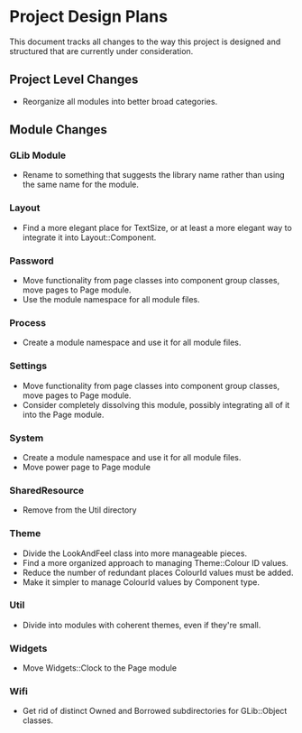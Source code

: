 # Project Design Plans
This document tracks all changes to the way this project is designed and structured that are currently under consideration.

## Project Level Changes
- Reorganize all modules into better broad categories.

## Module Changes

### GLib Module
- Rename to something that suggests the library name rather than using the same name for the module.

### Layout
- Find a more elegant place for TextSize, or at least a more elegant way to integrate it into Layout::Component.

### Password
- Move functionality from page classes into component group classes, move pages to Page module.
- Use the module namespace for all module files.

### Process
- Create a module namespace and use it for all module files.

### Settings
- Move functionality from page classes into component group classes, move pages to Page module.
- Consider completely dissolving this module, possibly integrating all of it into the Page module.

### System
- Create a module namespace and use it for all module files.
- Move power page to Page module

### SharedResource
- Remove from the Util directory

### Theme
- Divide the LookAndFeel class into more manageable pieces.
- Find a more organized approach to managing Theme::Colour ID values.
- Reduce the number of redundant places ColourId values must be added.
- Make it simpler to manage ColourId values by Component type.

### Util
- Divide into modules with coherent themes, even if they're small.

### Widgets
- Move Widgets::Clock to the Page module

### Wifi
- Get rid of distinct Owned and Borrowed subdirectories for GLib::Object classes.
